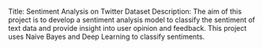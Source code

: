 Title: Sentiment Analysis on Twitter Dataset
Description:
The aim of this project is to develop a sentiment analysis model to classify the sentiment of text data and provide insight into user opinion and feedback.
This project uses Naive Bayes and Deep Learning to classify sentiments.
